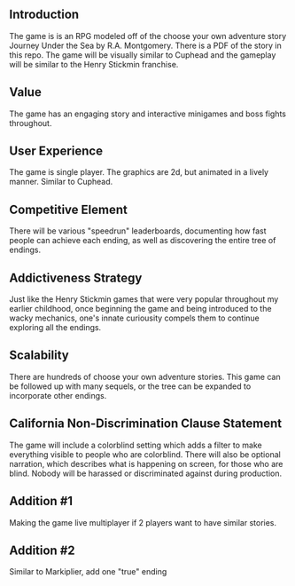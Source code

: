 ## Introduction

The game is is an RPG modeled off of the choose your own adventure story Journey Under the Sea by R.A. Montgomery. There is a PDF of the story in this repo. The game will be visually similar to Cuphead and the gameplay will be similar to the Henry Stickmin franchise.

## Value

The game has an engaging story and interactive minigames and boss fights throughout.

## User Experience

The game is single player. The graphics are 2d, but animated in a lively manner. Similar to Cuphead. 

## Competitive Element

There will be various "speedrun" leaderboards, documenting how fast people can achieve each ending, as well as discovering the entire tree of endings.

## Addictiveness Strategy

Just like the Henry Stickmin games that were very popular throughout my earlier childhood, once beginning the game and being introduced to the wacky mechanics, one's innate curiousity compels them to continue exploring all the endings.

## Scalability

There are hundreds of choose your own adventure stories. This game can be followed up with many sequels, or the tree can be expanded to incorporate other endings.

## California Non-Discrimination Clause Statement

The game will include a colorblind setting which adds a filter to make everything visible to people who are colorblind. There will also be optional narration, which describes what is happening on screen, for those who are blind. Nobody will be harassed or discriminated against during production.


## Addition #1

Making the game live multiplayer if 2 players want to have similar stories.

## Addition #2

Similar to Markiplier, add one "true" ending